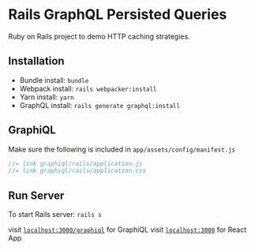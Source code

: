 # Rails GraphQL Persisted Queries

Ruby on Rails project to demo HTTP caching strategies.

## Installation

- Bundle install: `bundle`
- Webpack install: `rails webpacker:install`
- Yarn install: `yarn`
- GraphQL install: `rails generate graphql:install`

## GraphiQL

Make sure the following is included in `app/assets/config/manifest.js`

```js
//= link graphiql/rails/application.js
//= link graphiql/rails/application.css
```

## Run Server

To start Rails server: `rails s`

visit [`localhost:3000/graphiql`](http://localhost:3000/graphiql) for GraphiQL
visit [`localhost:3000`](http://localhost:3000) for React App
